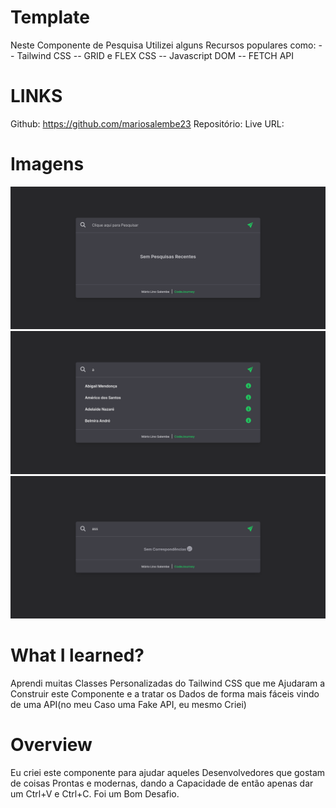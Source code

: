 # Template
Neste Componente de Pesquisa Utilizei alguns Recursos populares como:
-- Tailwind CSS
-- GRID e FLEX CSS
-- Javascript DOM 
-- FETCH API

# LINKS
Github: https://github.com/mariosalembe23
Repositório: 
Live URL:

# Imagens
![](./screenshot1.png)
![](./screenshot2.png)
![](./screenshot3.png)

# What I learned?
Aprendi muitas Classes Personalizadas do Tailwind CSS que me Ajudaram a Construir este Componente
e a tratar os Dados de forma mais fáceis vindo de uma API(no meu Caso uma Fake API, eu mesmo Criei)

# Overview
Eu criei este componente para ajudar aqueles Desenvolvedores que gostam de coisas Prontas e modernas,
dando a Capacidade de então apenas dar um Ctrl+V e Ctrl+C. Foi um Bom Desafio.